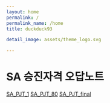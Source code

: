 ```yaml
---
layout: home
permalink: /
permalink_name: /home
title: duckduck93

detail_image: assets/theme_logo.svg

---
```

# SA 승진자격 오답노트
[SA_PJT_1](/pjt_1.md)
[SA_PJT_80](/pj_80.md)
[SA_PJT_final](/pjt_final.md)
